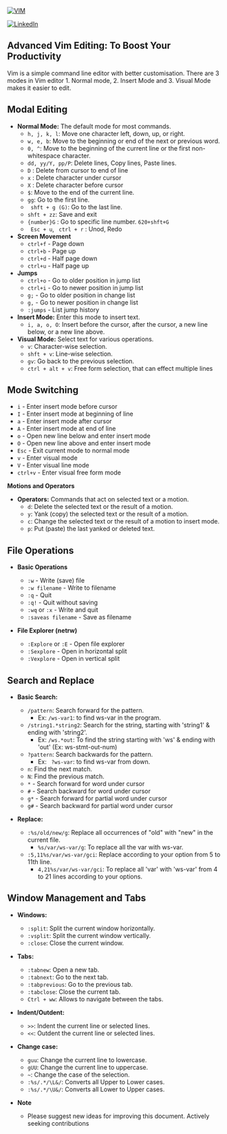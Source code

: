
[![VIM](https://www.vim.org/images/vim_editor.gif)](https://www.vim.org/images/vim_editor.gif)

[![LinkedIn](https://img.shields.io/badge/linkedin-Eswar%20Guggilam%20linkedIn-blue)](https://www.linkedin.com/in/eswar-guggilam-tv/)
## Advanced Vim Editing: To Boost Your Productivity
Vim is a simple command line editor with better customisation. There are 3 modes in Vim editor 1. Normal mode, 2. Insert Mode and 3. Visual Mode makes it easier to edit.


## Modal Editing

- **Normal Mode:** The default mode for most commands.
    - ` h, j, k, l `: Move one character left, down, up, or right.
    - ` w, e, b `: Move to the beginning or end of the next or previous word.
    - ` 0, ^ `: Move to the beginning of the current line or the first non-whitespace character.
    - ` dd, yy/Y, pp/P `: Delete lines, Copy lines, Paste lines.
    - `D` : Delete from cursor to end of line
    - `x` : Delete character under cursor
    - `X` : Delete character before cursor
    - ` $ `: Move to the end of the current line.
    - ` gg `: Go to the first line.
    - ` shft + g (G)`: Go to the last line.
    - ` shft + zz `: Save and exit
    - `{number}G` : Go to specific line number. `620+shft+G`
    - ` Esc + u`, ` ctrl + r` : Unod, Redo
- **Screen Movement**
    - `ctrl+f` - Page down
    - `ctrl+b` - Page up
    - `ctrl+d` - Half page down
    - `ctrl+u` - Half page up
- **Jumps**
    - `ctrl+o` - Go to older position in jump list
    - `ctrl+i` - Go to newer position in jump list
    - `g;` - Go to older position in change list
    - `g,` - Go to newer position in change list
    - `:jumps` - List jump history
- **Insert Mode:** Enter this mode to insert text.
    - `i, a, o, O`: Insert before the cursor, after the cursor, a new line below, or a new line above.
- **Visual Mode:** Select text for various operations.
    - `v`: Character-wise selection.
    - `shft + v`: Line-wise selection.
    - `gv`: Go back to the previous selection.
    - `ctrl + alt + v`: Free form selection, that can effect multiple lines

## Mode Switching
- `i` - Enter insert mode before cursor
- `I` - Enter insert mode at beginning of line
- `a` - Enter insert mode after cursor
- `A` - Enter insert mode at end of line
- `o` - Open new line below and enter insert mode
- `O` - Open new line above and enter insert mode
- `Esc` - Exit current mode to normal mode
- `v` - Enter visual mode
- `V` - Enter visual line mode
- `ctrl+v` - Enter visual free form mode
  
**Motions and Operators**

- **Operators:** Commands that act on selected text or a motion.
    - `d`: Delete the selected text or the result of a motion.
    - `y`: Yank (copy) the selected text or the result of a motion.
    - `c`: Change the selected text or the result of a motion to insert mode.
    - `p`: Put (paste) the last yanked or deleted text.

## File Operations
- **Basic Operations**
    - `:w` - Write (save) file
    - `:w filename` - Write to filename
    - `:q` - Quit
    - `:q!` - Quit without saving
    - `:wq` or `:x` - Write and quit
    - `:saveas filename` - Save as filename

- **File Explorer (netrw)**
    - `:Explore` or `:E` - Open file explorer
    - `:Sexplore` - Open in horizontal split
    - `:Vexplore` - Open in vertical split
## Search and Replace

- **Basic Search:**
    - `/pattern`: Search forward for the pattern.
        - Ex: `/ws-var1`: to find ws-var in the program.
    - `/string1.*string2`: Search for the string, starting with 'string1' & ending with 'string2'.
        - Ex: `/ws.*out`: To find the string starting with 'ws' & ending with 'out' (Ex: ws-stmt-out-num) 
    - `?pattern`: Search backwards for the pattern.
        - Ex: ` ?ws-var`: to find ws-var from down.
    - `n`: Find the next match.
    - `N`: Find the previous match.
    - `*` - Search forward for word under cursor
    - `#` - Search backward for word under cursor
    - `g*` - Search forward for partial word under cursor
    - `g#` - Search backward for partial word under cursor

- **Replace:**
    - `:%s/old/new/g`: Replace all occurrences of "old" with "new" in the current file.
       - `%s/var/ws-var/g`: To replace all the var with ws-var.
    - `:5,11%s/var/ws-var/gci`: Replace according to your option from 5 to 11th line.
       - `4,21%s/var/ws-var/gci`: To replace all 'var' with 'ws-var' from 4 to 21 lines according to your options.

## Window Management and Tabs

- **Windows:**
    - `:split`: Split the current window horizontally.
    - `:vsplit`: Split the current window vertically.
    - `:close`: Close the current window.
- **Tabs:**
    - `:tabnew`: Open a new tab.
    - `:tabnext`: Go to the next tab.
    - `:tabprevious`: Go to the previous tab.
    - `:tabclose`: Close the current tab.
    - `Ctrl + ww`: Allows to navigate between the tabs.

- **Indent/Outdent:**

    - `>>`: Indent the current line or selected lines.
    - `<<`: Outdent the current line or selected lines.
- **Change case:**
    - `guu`: Change the current line to lowercase.
    - `gUU`: Change the current line to uppercase.
    - `~`: Change the case of the selection.
    - `:%s/.*/\L&/`: Converts all Upper to Lower cases.
    - `:%s/.*/\U&/`: Converts all Lower to Upper cases.


- **Note**
    - Please suggest new ideas for improving this document. Actively seeking contributions
